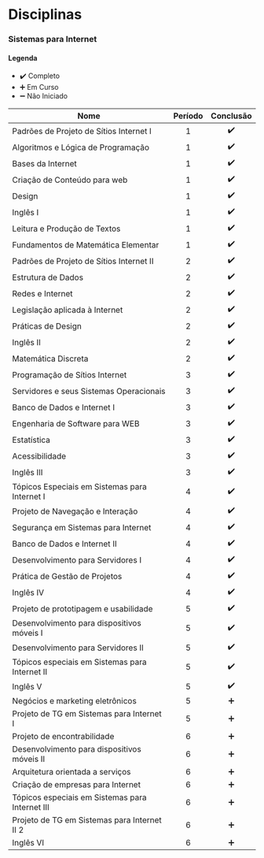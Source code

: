 
# Disciplinas

### Sistemas para Internet

#### Legenda
* :heavy_check_mark:  Completo
* :heavy_plus_sign: Em Curso
* :heavy_minus_sign:  Não Iniciado

| Nome                                                                        | Período |   Conclusão  |
| --------------------------------------------------------------------------- |:-:| :----------------: |
| Padrões de Projeto de Sítios Internet I                                     | 1 | :heavy_check_mark: |
| Algoritmos e Lógica de Programação                                          | 1 | :heavy_check_mark: |
| Bases da Internet                                                           | 1 | :heavy_check_mark: |
| Criação de Conteúdo para web                                                | 1 | :heavy_check_mark: |
| Design                                                                      | 1 | :heavy_check_mark: |
| Inglês I                                                                    | 1 | :heavy_check_mark: |
| Leitura e Produção de Textos                                                | 1 | :heavy_check_mark: |
| Fundamentos de Matemática Elementar                                         | 1 | :heavy_check_mark: |
| Padrões de Projeto de Sítios Internet II                                    | 2 | :heavy_check_mark: |
| Estrutura de Dados                                                          | 2 | :heavy_check_mark: |
| Redes e Internet                                                            | 2 | :heavy_check_mark: |
| Legislação aplicada à Internet                                              | 2 | :heavy_check_mark: |
| Práticas de Design                                                          | 2 | :heavy_check_mark: |
| Inglês II                                                                   | 2 | :heavy_check_mark: |
| Matemática Discreta                                                         | 2 | :heavy_check_mark: |
| Programação de Sítios Internet                                              | 3 | :heavy_check_mark: |
| Servidores e seus Sistemas Operacionais                                     | 3 | :heavy_check_mark: |
| Banco de Dados e Internet I                                                 | 3 | :heavy_check_mark: |
| Engenharia de Software para WEB                                             | 3 | :heavy_check_mark: |
| Estatística                                                                 | 3 | :heavy_check_mark: |
| Acessibilidade                                                              | 3 | :heavy_check_mark: |
| Inglês III                                                                  | 3 | :heavy_check_mark: |
| Tópicos Especiais em Sistemas para Internet I                               | 4 | :heavy_check_mark: |
| Projeto de Navegação e Interação                                            | 4 | :heavy_check_mark: |
| Segurança em Sistemas para Internet                                         | 4 | :heavy_check_mark: |
| Banco de Dados e Internet II                                                | 4 | :heavy_check_mark: |
| Desenvolvimento para Servidores I                                           | 4 | :heavy_check_mark: |
| Prática de Gestão de Projetos                                               | 4 | :heavy_check_mark: |
| Inglês IV                                                                   | 4 | :heavy_check_mark: |
| Projeto de prototipagem e usabilidade                                       | 5 | :heavy_check_mark: |
| Desenvolvimento para dispositivos móveis I                                  | 5 | :heavy_check_mark: |
| Desenvolvimento para Servidores II                                          | 5 | :heavy_check_mark: |
| Tópicos especiais em Sistemas para Internet II                              | 5 | :heavy_check_mark: |
| Inglês V                                                                    | 5 | :heavy_check_mark: |
| Negócios e marketing eletrônicos                                            | 5 | :heavy_plus_sign:  |
| Projeto de TG em Sistemas para Internet I                                   | 5 | :heavy_plus_sign:  |
| Projeto de encontrabilidade                                                 | 6 | :heavy_plus_sign:  |
| Desenvolvimento para dispositivos móveis II                                 | 6 | :heavy_plus_sign:  |
| Arquitetura orientada a serviços                                            | 6 | :heavy_plus_sign:  |
| Criação de empresas para Internet                                           | 6 | :heavy_plus_sign:  |
| Tópicos especiais em Sistemas para Internet III                             | 6 | :heavy_plus_sign:  |
| Projeto de TG em Sistemas para Internet II 2                                | 6 | :heavy_plus_sign:  |
| Inglês VI                                                                   | 6 | :heavy_plus_sign:  |
